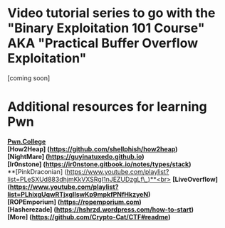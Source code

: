 # Video tutorial series to go with the "Binary Exploitation 101 Course" AKA "Practical Buffer Overflow Exploitation"
[coming soon]

# Additional resources for learning Pwn
**[Pwn.College](https://pwn.college)**<br>
**[How2Heap] (https://github.com/shellphish/how2heap)**<br>
**[NightMare] (https://guyinatuxedo.github.io)**<br>
**[Ir0nstone] (https://ir0nstone.gitbook.io/notes/types/stack)**<br>
**[PinkDraconian] (https://www.youtube.com/playlist?list=PLeSXUd883dhjmKkVXSRgI1nJEZUDzgLf\_)**<br>
**[LiveOverflow] (https://www.youtube.com/playlist?list=PLhixgUqwRTjxglIswKp9mpkfPNfHkzyeN)**<br>
**[ROPEmporium] (https://ropemporium.com)**<br>
**[Hasherezade] (https://hshrzd.wordpress.com/how-to-start)**<br>
**[More] (https://github.com/Crypto-Cat/CTF#readme)**